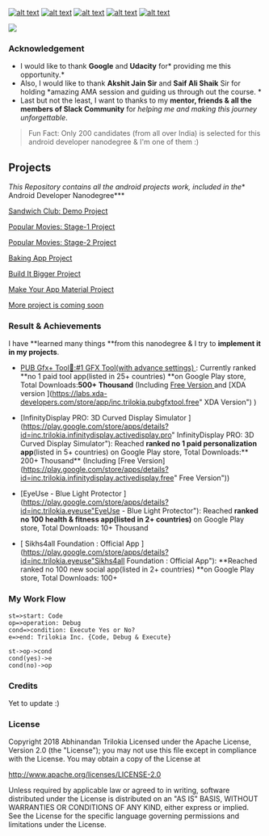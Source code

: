 <!-- Please don't remove this: Grab your social icons from https://github.com/carlsednaoui/gitsocial -->

<!-- display the social media buttons in your README -->

[![alt text][1.1]][1] 		[![alt text][2.1]][2] 		[![alt text][3.1]][3]		[![alt text][4.1]][4]		[![alt text][5.1]][5]


<!-- links to social media icons -->
<!-- no need to change these -->

<!-- icons with padding -->

[1.1]: http://i.imgur.com/tXSoThF.png (Twitter)
[2.1]: http://i.imgur.com/P3YfQoD.png (Facebook)
[3.1]: http://i.imgur.com/yCsTjba.png (Google+)
[4.1]: https://ppxdev.files.wordpress.com/2018/10/aln.png (Linkedin)
[5.1]: http://i.imgur.com/0o48UoR.png (Github)


<!-- links to your social media accounts -->
<!-- update these accordingly -->

[1]: http://www.twitter.com/imtrilokia
[2]: http://www.facebook.com/abhinandan.trilokia
[3]: https://plus.google.com/+AbhinandanTrilokia
[4]: https://www.linkedin.com/in/abhinandantrilokia/
[5]: https://github.com/Trilokia


<!-- Please don't remove this: Grab your social icons from https://github.com/carlsednaoui/gitsocial -->
![](https://ppxdev.files.wordpress.com/2018/10/githubn.png)
### Acknowledgement
- I would like to thank **Google** and **Udacity** for* providing me this opportunity.*
- Also, I would like to thank **Akshit Jain Sir** and **Saif Ali Shaik** Sir for holding *amazing AMA session and guiding us through out the course. *
- Last but not the least, I want to thanks to my **mentor, friends & all the members of Slack Community** for *helping me and making this journey unforgettable*.

> Fun Fact: Only 200 candidates (from all over India) is selected for this android developer nanodegree & I'm one of them :)

## Projects

*This Repository contains all the android projects work, included in the** Android Developer Nanodegree***

[Sandwich Club: Demo Project](https://github.com/Trilokia/GoogleUdacityAndroidDeveloperNanoDegreeScholarship/tree/master/Sandwich%20Club%20Project "Sandwich Club Project")

[Popular Movies: Stage-1 Project](https://github.com/Trilokia/GoogleUdacityAndroidDeveloperNanoDegreeScholarship/tree/master/Popular%20Movies%20Stage-1%20Project "Popular Movies Stage-1 Project")

[Popular Movies: Stage-2 Project](https://github.com/Trilokia/GoogleUdacityAndroidDeveloperNanoDegreeScholarship/tree/master/Popular%20Movies%20Stage-2%20Project "Popular Movies Stage-2 Project")

[Baking App Project](https://github.com/Trilokia/GoogleUdacityAndroidDeveloperNanoDegreeScholarship/tree/master/Baking%20App%20Project "Baking App Project")

[Build It Bigger Project](https://github.com/Trilokia/GoogleUdacityAndroidDeveloperNanoDegreeScholarship/tree/master/Build%20It%20Bigger%20Project "Build It Bigger Project")

[Make Your App Material Project](https://github.com/Trilokia/GoogleUdacityAndroidDeveloperNanoDegreeScholarship/tree/master/Make%20Your%20App%20Material%20Project "Make Your App Material Project")

[More project is coming soon](http://localhost/ "link title")


### Result & Achievements
I have **learned many things **from this nanodegree & I try to **implement it in my projects**.
- [PUB Gfx+ Tool🔧:#1 GFX Tool(with advance settings) ](https://play.google.com/store/apps/details?id=inc.trilokia.pubgfxtool "PUB Gfx+ Tool🔧:#1 GFX Tool(with advance settings)"): Currently ranked **no 1 paid tool app(listed in 25+ countries) **on Google Play store, Total Downloads:**500+ Thousand** (Including [Free Version ](https://play.google.com/store/apps/details?id=inc.trilokia.pubgfxtool.free "Free Version") and [XDA version ](https://labs.xda-developers.com/store/app/inc.trilokia.pubgfxtool.free" XDA Version") )

- [InfinityDisplay PRO: 3D Curved Display Simulator ](https://play.google.com/store/apps/details?id=inc.trilokia.infinitydisplay.activedisplay.pro"	InfinityDisplay PRO: 3D Curved Display Simulator"): Reached **ranked no 1 paid personalization app**(listed in 5+ countries) on Google Play store, Total Downloads:** 200+ Thousand** (Including [Free Version](https://play.google.com/store/apps/details?id=inc.trilokia.infinitydisplay.activedisplay.free"	Free Version"))
- [EyeUse - Blue Light Protector ](https://play.google.com/store/apps/details?id=inc.trilokia.eyeuse"EyeUse - Blue Light Protector"): Reached **ranked no 100 health & fitness app(listed in 2+ countries)** on Google Play store, Total Downloads: 10+ Thousand

- [	Sikhs4all Foundation : Official App ](https://play.google.com/store/apps/details?id=inc.trilokia.eyeuse"Sikhs4all Foundation : Official App"): **Reached ranked no 100 new social app(listed in 2+ countries) **on Google Play store, Total Downloads: 100+

### My Work Flow
```flow
st=>start: Code
op=>operation: Debug
cond=>condition: Execute Yes or No?
e=>end: Trilokia Inc. {Code, Debug & Execute}

st->op->cond
cond(yes)->e
cond(no)->op
```

### Credits
Yet to update :)

### License
Copyright 2018 Abhinandan Trilokia  Licensed under the Apache License, Version 2.0 (the "License"); you may not use this file except in compliance with the License. You may obtain a copy of the License at

http://www.apache.org/licenses/LICENSE-2.0

Unless required by applicable law or agreed to in writing, software distributed under the License is distributed on an "AS IS" BASIS, WITHOUT WARRANTIES OR CONDITIONS OF ANY KIND, either express or implied. See the License for the specific language governing permissions and limitations under the License.
